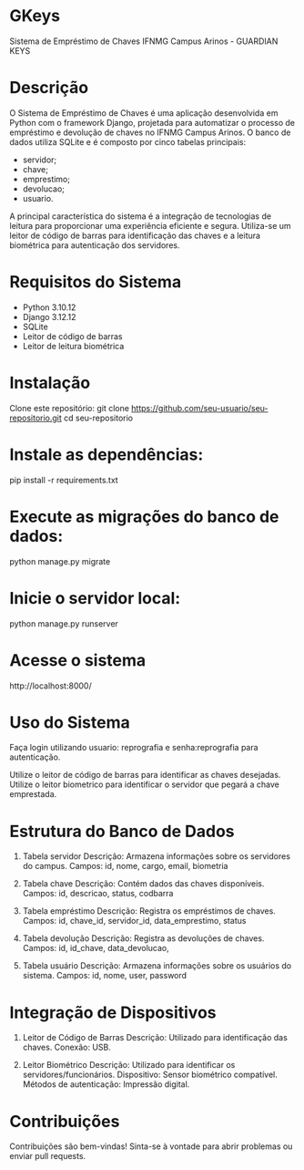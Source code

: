 # GKeys

Sistema de Empréstimo de Chaves IFNMG Campus Arinos - GUARDIAN KEYS

# Descrição

O Sistema de Empréstimo de Chaves é uma aplicação desenvolvida em Python com o framework Django, projetada para automatizar o processo de empréstimo e devolução de chaves no IFNMG Campus Arinos.
O banco de dados utiliza SQLite e é composto por cinco tabelas principais:
  - servidor;
  - chave;
  - emprestimo;
  - devolucao;
  - usuario.

A principal característica do sistema é a integração de tecnologias de leitura para proporcionar uma experiência eficiente e segura.
Utiliza-se um leitor de código de barras para identificação das chaves e a leitura biométrica para autenticação dos servidores.

# Requisitos do Sistema

  - Python 3.10.12
  - Django 3.12.12
  - SQLite
  - Leitor de código de barras
  - Leitor de leitura biométrica

# Instalação

Clone este repositório:
git clone https://github.com/seu-usuario/seu-repositorio.git
cd seu-repositorio


# Instale as dependências:

pip install -r requirements.txt

# Execute as migrações do banco de dados:

python manage.py migrate

# Inicie o servidor local:

python manage.py runserver

# Acesse o sistema

http://localhost:8000/

# Uso do Sistema

Faça login utilizando usuario: reprografia e senha:reprografia para autenticação.

Utilize o leitor de código de barras para identificar as chaves desejadas.
Utilize o leitor biometrico para identificar o servidor que pegará a chave emprestada.

# Estrutura do Banco de Dados

1. Tabela servidor
Descrição: Armazena informações sobre os servidores do campus.
Campos: id, nome, cargo, email, biometria

2. Tabela chave
Descrição: Contém dados das chaves disponíveis.
Campos: id, descricao, status, codbarra

3. Tabela empréstimo
Descrição: Registra os empréstimos de chaves.
Campos: id, chave_id, servidor_id, data_emprestimo, status

4. Tabela devolução
Descrição: Registra as devoluções de chaves.
Campos: id, id_chave, data_devolucao,

5. Tabela usuário
Descrição: Armazena informações sobre os usuários do sistema.
Campos: id, nome, user, password

# Integração de Dispositivos

1. Leitor de Código de Barras
Descrição: Utilizado para identificação das chaves.
Conexão: USB.

2. Leitor Biométrico
Descrição: Utilizado para identificar os servidores/funcionários.
Dispositivo: Sensor biométrico compatível.
Métodos de autenticação: Impressão digital.

# Contribuições
Contribuições são bem-vindas! Sinta-se à vontade para abrir problemas ou enviar pull requests.



